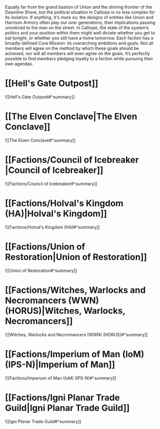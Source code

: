 Equally far from the grand bastion of Union and the shining frontier of the Dawnline Shore, but the political situation in Calliope is no less complex for its isolation. If anything, it's more so; the designs of entities like Union and Harrison Armory often play out over generations, their implications passing unnoticed to the man on the street. In Calliope, the state of the system’s politics and your position within them might well dictate whether you get to eat tonight, or whether you still have a home tomorrow. 
Each faction has a broadly-defined Core Mission: its overarching ambitions and goals. Not all members will agree on the method by which these goals should be achieved, nor will all members will even agree on the goals. It’s perfectly possible to find members pledging loyalty to a faction while pursuing their own agendas.

# [[Hell's Gate Outpost]]
![[Hell's Gate Outpost#^summary]]
# [[The Elven Conclave|The Elven Conclave]]
![[The Elven Conclave#^summary]]
# [[Factions/Council of Icebreaker |Council of Icebreaker]]
![[Factions/Council of Icebreaker#^summary]]
# [[Factions/Holval's Kingdom (HA)|Holval's Kingdom]]
![[Factions/Holval's Kingdom (HA)#^summary]]
# [[Factions/Union of Restoration|Union of Restoration]]
![[Union of Restoration#^summary]]
# [[Factions/Witches, Warlocks and Necromancers (WWN) (HORUS)|Witches, Warlocks, Necromancers]]
![[Witches, Warlocks and Necromancers (WWN) (HORUS)#^summary]]
# [[Factions/Imperium of Man (IoM) (IPS-N)|Imperium of Man]]
![[Factions/Imperium of Man (IoM) (IPS-N)#^summary]]
# [[Factions/Igni Planar Trade Guild|Igni Planar Trade Guild]]
![[Igni Planar Trade Guild#^summary]]